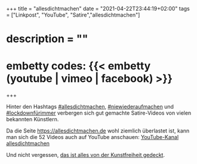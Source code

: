 +++
title = "allesdichtmachen"
date = "2021-04-22T23:44:19+02:00"
tags = ["Linkpost", "YouTube", "Satire","allesdichtmachen"]
# description = ""
# embetty codes: {{< embetty (youtube | vimeo | facebook) <id> >}}
+++

Hinter den Hashtags [#allesdichtmachen](https://twitter.com/hashtag/allesdichtmachen), [#niewiederaufmachen](https://twitter.com/hashtag/niewiederaufmachen) und [#lockdownfürimmer](https://twitter.com/hashtag/lockdownfürimmer) verbergen sich gut gemachte Satire-Videos von vielen bekannten Künstlern.

Da die Seite https://allesdichtmachen.de wohl ziemlich überlastet ist, kann man sich die 52 Videos auch auf YouTube anschauen: [YouTube-Kanal allesdichtmachen](https://www.youtube.com/channel/UC3_dHQpx8O9JT2LW1U2Beuw/videos)

Und nicht vergessen, [das ist alles von der Kunstfreiheit gedeckt](https://www.youtube.com/watch?v=Y-B0lXnierw).

<!--more-->

